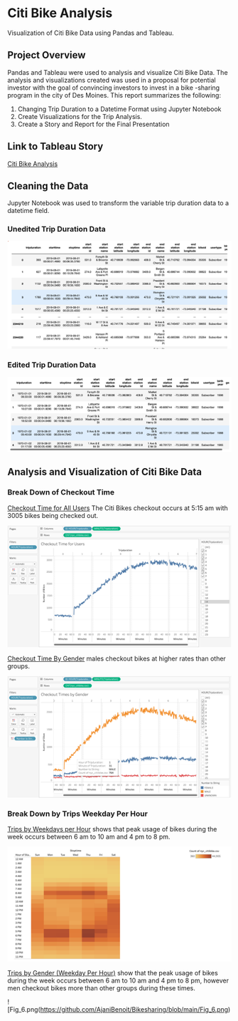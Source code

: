 # Citi Bike Analysis

Visualization of Citi Bike Data using Pandas and Tableau.

## Project Overview 

Pandas and Tableau were used to analysis and visualize Citi Bike Data. The analysis and visualizations created was used in a proposal for potential investor with the goal of convincing investors to invest in a bike -sharing program in the city of Des Moines. This report summarizes the following:
1. Changing Trip Duration to a Datetime Format using Jupyter Notebook
2. Create Visualizations for the Trip Analysis. 
3. Create a Story and Report for the Final Presentation

## Link to Tableau Story 

[Citi Bike Analysis](https://public.tableau.com/app/profile/ajani.benoit/viz/CitiBikeAnalysis_16623918721800/CitiBikeAnalysis?publish=yes)

## Cleaning the Data

Jupyter Notebook was used to transform the variable trip duration data to a datetime field. 

### Unedited Trip Duration Data

![Fig_1.png]( https://github.com/AjaniBenoit/Bikesharing/blob/main/Fig_1.png)

### Edited Trip Duration Data

![Fig_2.png]( https://github.com/AjaniBenoit/Bikesharing/blob/main/Fig_2.png)

## Analysis and Visualization of Citi Bike Data 

### Break Down of Checkout Time 

[Checkout Time for All Users]( https://public.tableau.com/app/profile/ajani.benoit/viz/CheckoutTimeforUsers_16623284034120/CheckoutTimeforUsers?publish=yes) The Citi Bikes checkout occurs at 5:15 am with 3005 bikes being checked out. 

![Fig_3.png]( https://github.com/AjaniBenoit/Bikesharing/blob/main/Fig_3.png)

[Checkout Time By Gender]( https://public.tableau.com/app/profile/ajani.benoit/viz/CheckoutTimebyGender_16623405362590/CheckoutTimesbyGender?publish=yes) males checkout bikes at higher rates than other groups. 

![Fig_4.png]( https://github.com/AjaniBenoit/Bikesharing/blob/main/Fig_4.png)

### Break Down by Trips Weekday Per Hour
[Trips by Weekdays per Hour](https://public.tableau.com/app/profile/ajani.benoit/viz/TripsbyWeekdayforEachHour_16623414640220/TripsbyWeekdayforEachHour?publish=yes) shows that peak usage of bikes during the week occurs between 6 am to 10 am and 4 pm to 8 pm. 

![Fig_5.png]( https://github.com/AjaniBenoit/Bikesharing/blob/main/Fig_5.png)

[Trips by Gender (Weekday Per Hour)]( https://public.tableau.com/app/profile/ajani.benoit/viz/TripsbyGenderWeekdayPerHour_16623418762560/TripsbyGenderWeekdayperHour?publish=yes) show that the peak usage of bikes during the week occurs between 6 am to 10 am and 4 pm to 8 pm, however men checkout bikes more than other groups during these times. 

![Fig_6.png(https://github.com/AjaniBenoit/Bikesharing/blob/main/Fig_6.png)
